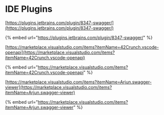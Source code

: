 # IDE Plugins

[https://plugins.jetbrains.com/plugin/8347-swagger/](https://plugins.jetbrains.com/plugin/8347-swagger/)

{% embed url="https://plugins.jetbrains.com/plugin/8347-swagger/" %}

[https://marketplace.visualstudio.com/items?itemName=42Crunch.vscode-openapi](https://marketplace.visualstudio.com/items?itemName=42Crunch.vscode-openapi)

{% embed url="https://marketplace.visualstudio.com/items?itemName=42Crunch.vscode-openapi" %}

[https://marketplace.visualstudio.com/items?itemName=Arjun.swagger-viewer](https://marketplace.visualstudio.com/items?itemName=Arjun.swagger-viewer)

{% embed url="https://marketplace.visualstudio.com/items?itemName=Arjun.swagger-viewer" %}



